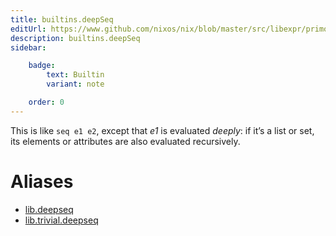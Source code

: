 ```yaml
---
title: builtins.deepSeq
editUrl: https://www.github.com/nixos/nix/blob/master/src/libexpr/primops.cc
description: builtins.deepSeq
sidebar:

    badge:
        text: Builtin
        variant: note

    order: 0
---
```


This is like `seq e1 e2`, except that *e1* is evaluated *deeply*:
if it’s a list or set, its elements or attributes are also
evaluated recursively.


# Aliases

- [lib.deepseq](/nix-doc-comments/reference/lib/lib-deepseq)
- [lib.trivial.deepseq](/nix-doc-comments/reference/lib/trivial/lib-trivial-deepseq)


